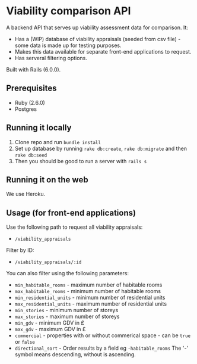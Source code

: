 # Viability comparison API

A backend API that serves up viability assessment data for comparison. It:

* Has a (WIP) database of viability appraisals (seeded from csv file) - some data is made up for testing purposes.
* Makes this data available for separate front-end applications to request.
* Has serveral filtering options.

Built with Rails (6.0.0).

## Prerequisites

* Ruby (2.6.0)
* Postgres

## Running it locally

1. Clone repo and run `bundle install`
2. Set up database by running `rake db:create`, `rake db:migrate` and then `rake db:seed`
3. Then you should be good to run a server with `rails s`

## Running it on the web

We use Heroku.

## Usage (for front-end applications)

Use the following path to request all viability appraisals:
* `/viability_appraisals`

Filter by ID:
* `/viability_appraisals/:id`

You can also filter using the following parameters:
* `min_habitable_rooms` - maximum number of habitable rooms
* `max_habitable_rooms` - minimum number of habitable rooms
* `min_residential_units` - minimum number of residential units
* `max_residential_units` - maximum number of residential units
* `min_stories` - minimum number of storeys
* `max_stories` - maximum number of storeys
* `min_gdv` - minimum GDV in £
* `max_gdv` - maximum GDV in £
* `commercial` - properties with or without commerical space - can be `true` or `false`
* `directional_sort` - Order results by a field eg `-habitable_rooms` The '-' symbol means descending, without is ascending.